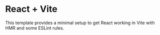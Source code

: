 # React + Vite

This template provides a minimal setup to get React working in Vite with HMR and some ESLint rules.
  